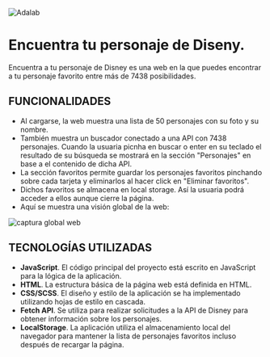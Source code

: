 ![Adalab](https://beta.adalab.es/resources/images/adalab-logo-155x61-bg-white.png)

# Encuentra tu personaje de Diseny.

Encuentra a tu personaje de Disney es una web en la que puedes encontrar a tu personaje favorito entre más de 7438 posibilidades.

## FUNCIONALIDADES

- Al cargarse, la web muestra una lista de 50 personajes con su foto y su nombre.
- También muestra un buscador conectado a una API con 7438 personajes. Cuando la usuaria picnha en buscar o enter en su teclado el resultado de su búsqueda se mostrará en la sección "Personajes" en base a el contenido de dicha API.
- La sección favoritos permite guardar los personajes favoritos pinchando sobre cada tarjeta y eliminarlos al hacer click en "Eliminar favoritos".
- Dichos favoritos se almacena en local storage. Así la usuaria podrá acceder a ellos aunque cierre la página.
- Aquí se muestra una visión global de la web:

![captura global web](./public/images/visiónglobal.png)

## TECNOLOGÍAS UTILIZADAS

- **JavaScript**. El código principal del proyecto está escrito en JavaScript para la lógica de la aplicación.
- **HTML**. La estructura básica de la página web está definida en HTML.
- **CSS/SCSS**. El diseño y estilo de la aplicación se ha implementado utilizando hojas de estilo en cascada.
- **Fetch API**. Se utiliza para realizar solicitudes a la API de Disney para obtener información sobre los personajes.
- **LocalStorage**. La aplicación utiliza el almacenamiento local del navegador para mantener la lista de personajes favoritos incluso después de recargar la página.
